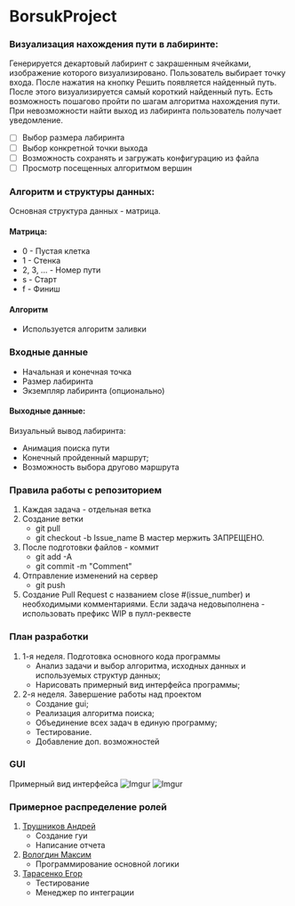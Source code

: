 # BorsukProject

### Визуализация нахождения пути в лабиринте:
Генерируется декартовый лабиринт с закрашенным ячейками, изображение которого визуализировано. Пользователь выбирает точку входа. После нажатия на кнопку Решить появляется найденный путь. После этого визуализируется самый короткий найденный путь. Есть возможность пошагово пройти по шагам алгоритма нахождения пути. При невозможности найти выход из лабиринта пользователь получает уведомление.

- [ ] Выбор размера лабиринта
- [ ] Выбор конкретной точки выхода
- [ ] Возможность сохранять и загружать конфигурацию из файла
- [ ] Просмотр посещенных алгоритмом вершин

### Алгоритм и структуры данных:
Основная структура данных - матрица.
#### Матрица:
+ 0 - Пустая клетка
+ 1 - Стенка
+ 2, 3, ... - Номер пути
+ s - Старт
+ f - Финиш
#### Алгоритм
+ Используется алгоритм заливки

### Входные данные
+ Начальная и конечная точка
+ Размер лабиринта
+ Экземпляр лабиринта (опционально)
#### Выходные данные:
Визуальный вывод лабиринта:
+ Анимация поиска пути
+ Конечный пройденный маршрут;
+ Возможность выбора другово маршрута

### Правила работы с репозиторием
1. Каждая задача - отдельная ветка
2. Создание ветки 
	- git pull 
	- git checkout -b Issue_name
	В мастер мержить ЗАПРЕЩЕНО.
3.  После подготовки файлов - коммит
	- git add -A
	- git commit -m "Comment"
4. Отправление изменений на сервер
	- git push
5. Создание Pull Request с названием close #(issue_number) и необходимыми комментариями. 
	Если задача недовыполнена - использовать префикс WIP в пулл-реквесте

### План разработки
1. 1-я неделя. 
	Подготовка основного кода программы
	+ Анализ задачи и выбор алгоритма, исходных данных и используемых структур данных;
	+ Нарисовать примерный вид интерфейса программы;
2. 2-я неделя. 
	Завершение работы над проектом
	+ Создание gui;
	+ Реализация алгоритма поиска;
	+ Объединение всех задач в единую программу;
	+ Тестирование.
	+ Добавление доп. возможностей

### GUI
Примерный вид интерфейса
![Imgur](https://pp.userapi.com/c852036/v852036125/15f1af/i--SzLRpnx0.jpg)
![Imgur](https://pp.userapi.com/c852036/v852036125/15f266/_H6qoOMGlSg.jpg)

### Примерное распределение ролей
1. [Трушников Андрей](https://github.com/AndersonGH)
	- Создание гуи
	- Написание отчета
2. [Вологдин Максим](https://github.com/makkksx)
	- Программирование основной логики
3. [Тарасенко Егор](https://github.com/Eg0R0828)
	- Тестирование
	- Менеджер по интеграции
